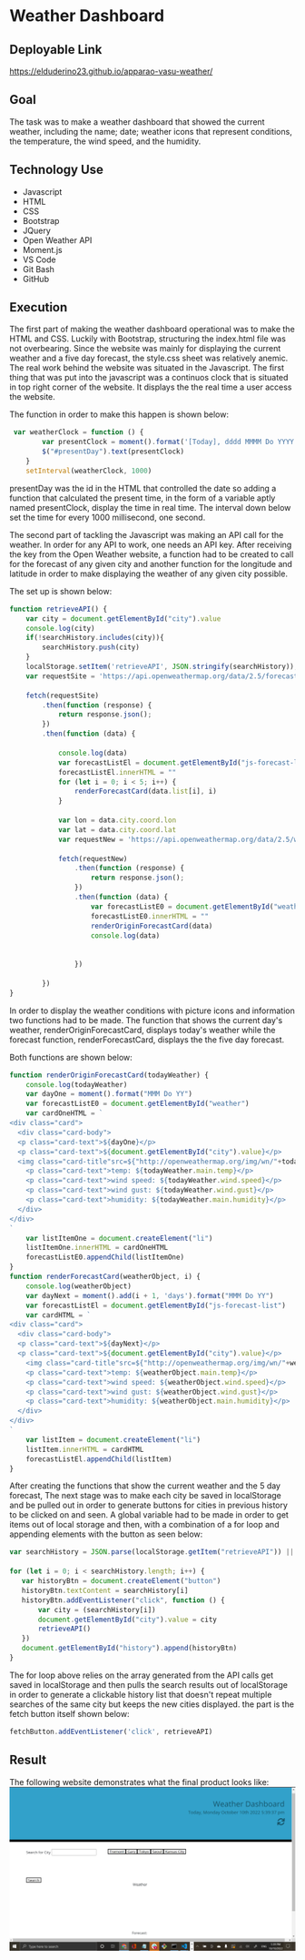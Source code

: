 # Weather Dashboard

## Deployable Link

https://elduderino23.github.io/apparao-vasu-weather/

## Goal
The task was to make a weather dashboard that showed the current weather, including the name; date; weather icons that represent conditions, the temperature, the wind speed, and the humidity.

## Technology Use
  - Javascript
  - HTML
  - CSS
  - Bootstrap
  - JQuery
  - Open Weather API
  - Moment.js
  - VS Code
  - Git Bash 
  - GitHub

## Execution
The first part of making the weather dashboard operational was to make the HTML and CSS. Luckily with Bootstrap, structuring the index.html file was not overbearing. Since the website was mainly for displaying the current weather and a five day forecast, the style.css sheet was relatively anemic. The real work behind the website was situated in the Javascript. The first thing that was put into the javascript was a continuos clock that is situated in top right corner of the website. It displays the the real time a user access the website.

The function in order to make this happen is shown below:

```Javascript
 var weatherClock = function () {
        var presentClock = moment().format('[Today], dddd MMMM Do YYYY h:mm:ss a')
        $("#presentDay").text(presentClock)
    }
    setInterval(weatherClock, 1000)
```
presentDay was the id in the HTML that controlled the date so adding a function that calculated the present time, in the form of a variable aptly named presentClock, display the time in real time. The interval down below set the time for every 1000 millisecond, one second.

The second part of tackling the Javascript was making an API call for the weather. In order for any API to work, one needs an API key. After receiving the key from the Open Weather website, a function had to be created to call for the forecast of any given city and another function for the longitude and latitude in order to make displaying the weather of any given city possible.

The set up is shown below:

```Javascript
function retrieveAPI() {
    var city = document.getElementById("city").value
    console.log(city)
    if(!searchHistory.includes(city)){
        searchHistory.push(city)
    }
    localStorage.setItem('retrieveAPI', JSON.stringify(searchHistory));
    var requestSite = 'https://api.openweathermap.org/data/2.5/forecast?q=' + city + '&appid=cf1929056b460b4693a80b30482c21ed&units=imperial'

    fetch(requestSite)
        .then(function (response) {
            return response.json();
        })
        .then(function (data) {

            console.log(data)
            var forecastListEl = document.getElementById("js-forecast-list")
            forecastListEl.innerHTML = ""
            for (let i = 0; i < 5; i++) {
                renderForecastCard(data.list[i], i)
            }

            var lon = data.city.coord.lon
            var lat = data.city.coord.lat
            var requestNew = 'https://api.openweathermap.org/data/2.5/weather?lat=' + lat + '&lon=' + lon + '&appid=cf1929056b460b4693a80b30482c21ed&units=imperial'

            fetch(requestNew)
                .then(function (response) {
                    return response.json();
                })
                .then(function (data) {
                    var forecastListE0 = document.getElementById("weather")
                    forecastListE0.innerHTML = ""
                    renderOriginForecastCard(data)
                    console.log(data)


                })

        })
}
```
In order to display the weather conditions with picture icons and information two functions had to be made. The function that shows the current day's weather, renderOriginForecastCard, displays today's weather while the forecast function, renderForecastCard, displays the the five day forecast. 

Both functions are shown below:

```Javascript
function renderOriginForecastCard(todayWeather) {
    console.log(todayWeather)
    var dayOne = moment().format("MMM Do YY")
    var forecastListE0 = document.getElementById("weather")
    var cardOneHTML = `
<div class="card">
  <div class="card-body">
  <p class="card-text">${dayOne}</p>
  <p class="card-text">${document.getElementById("city").value}</p>
  <img class="card-title"src=${"http://openweathermap.org/img/wn/"+todayWeather.weather[0].icon+"@2x.png"}
    <p class="card-text">temp: ${todayWeather.main.temp}</p>
    <p class="card-text">wind speed: ${todayWeather.wind.speed}</p>
    <p class="card-text">wind gust: ${todayWeather.wind.gust}</p>
    <p class="card-text">humidity: ${todayWeather.main.humidity}</p>
  </div>
</div>
`
    var listItemOne = document.createElement("li")
    listItemOne.innerHTML = cardOneHTML
    forecastListE0.appendChild(listItemOne)
}
function renderForecastCard(weatherObject, i) {
    console.log(weatherObject)
    var dayNext = moment().add(i + 1, 'days').format("MMM Do YY")
    var forecastListEl = document.getElementById("js-forecast-list")
    var cardHTML = `
<div class="card">
  <div class="card-body">
  <p class="card-text">${dayNext}</p>
  <p class="card-text">${document.getElementById("city").value}</p>
    <img class="card-title"src=${"http://openweathermap.org/img/wn/"+weatherObject.weather[0].icon+"@2x.png"}>
    <p class="card-text">temp: ${weatherObject.main.temp}</p>
    <p class="card-text">wind speed: ${weatherObject.wind.speed}</p>
    <p class="card-text">wind gust: ${weatherObject.wind.gust}</p>
    <p class="card-text">humidity: ${weatherObject.main.humidity}</p>
  </div>
</div>
`
    var listItem = document.createElement("li")
    listItem.innerHTML = cardHTML
    forecastListEl.appendChild(listItem)
}
```
After creating the functions that show the current weather and the 5 day forecast, The next stage was to make each city be saved in localStorage and be pulled out in order to generate buttons for cities in previous history to be clicked on and seen. A global variable had to be made in order to get items out of local storage and then, with a combination of a for loop and appending elements with the button as seen below:

 ```Javascript
var searchHistory = JSON.parse(localStorage.getItem("retrieveAPI")) || [];

for (let i = 0; i < searchHistory.length; i++) {
    var historyBtn = document.createElement("button")
    historyBtn.textContent = searchHistory[i]
    historyBtn.addEventListener("click", function () {
        var city = (searchHistory[i])
        document.getElementById("city").value = city
        retrieveAPI()
    })
    document.getElementById("history").append(historyBtn)
}
 ```
The for loop above relies on the array generated from the API calls get saved in localStorage and then pulls the search results out of localStorage in order to generate a clickable history list that doesn't repeat multiple searches of the same city but keeps the new cities displayed. the part is the fetch button itself shown below:

```Javascript
fetchButton.addEventListener('click', retrieveAPI)
```
## Result

The following website demonstrates what the final product looks like:
![](2022-10-10-17-40-16.png)